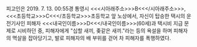 피고인은 2019. 7. 13. 00:55경 통영시 <<<시아래주소>>>B<<</시아래주소>>>, <<<초등학교>>>C<<</초등학교>>>초등학교 앞 노상에서, 자신이 탑승한 택시의 운전기사인 피해자 <<<내국인이름>>>D<<</내국인이름>>>(60세)과 택시비 지급 문제로 시비하던 중, 피해자에게 "십할 새끼, 좆같은 새끼."라는 등의 욕설을 하며 피해자의 멱살을 잡아당기고, 발로 피해자의 배 부위를 걷어 차 피해자를 폭행하였다.